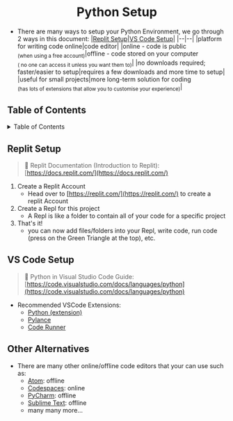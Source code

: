 <h1 align="center">Python Setup</h1>

* There are many ways to setup your Python Environment, we go through 2 ways in this document:
  |[Replit Setup](#replit-setup)|[VS Code Setup](#vs-code-setup)|
  |--|--|
  |platform for writing code online|code editor|
  |online - code is public <br><sub>(when using a free account)</sub>|offline - code stored on your computer <br><sub>(
  no one can access it unless you want them to)</sub>|
  |no downloads required; faster/easier to setup|requires a few downloads and more time to setup|
  |useful for small projects|more long-term solution for coding <br><sub>(has lots of extensions that allow you to
  customise your experience)</sub>|

<h2>Table of Contents</h2>
<details>
<summary>Table of Contents</summary>

- [Replit Setup](#replit-setup)
- [VS Code Setup](#vs-code-setup)
- [Other Alternatives](#other-alternatives)

</details>

## Replit Setup

> 🔗 Replit Documentation (Introduction to Replit): [https://docs.replit.com/](https://docs.replit.com/)

1. Create a Replit Account
    * Head over to [https://replit.com/](https://replit.com/) to create a replit Account
2. Create a Repl for this project
    * A Repl is like a folder to contain all of your code for a specific project
3. That's it!
    * you can now add files/folders into your Repl, write code, run code (press on the Green Triangle at the top), etc.

## VS Code Setup

> 🔗 Python in Visual Studio Code
> Guide: [https://code.visualstudio.com/docs/languages/python](https://code.visualstudio.com/docs/languages/python)

* Recommended VSCode Extensions:
    * [Python (extension)](https://marketplace.visualstudio.com/items?itemName=ms-python.python)
    * [Pylance](https://marketplace.visualstudio.com/items?itemName=ms-python.vscode-pylance)
    * [Code Runner](https://marketplace.visualstudio.com/items?itemName=formulahendry.code-runner)

## Other Alternatives

* There are many other online/offline code editors that your can use such as:
    * [Atom](https://atom.io/): offline
    * [Codespaces](https://github.com/features/codespaces): online
    * [PyCharm](https://www.jetbrains.com/pycharm/): offline
    * [Sublime Text](http://www.sublimetext.com/): offline
    * many many more...